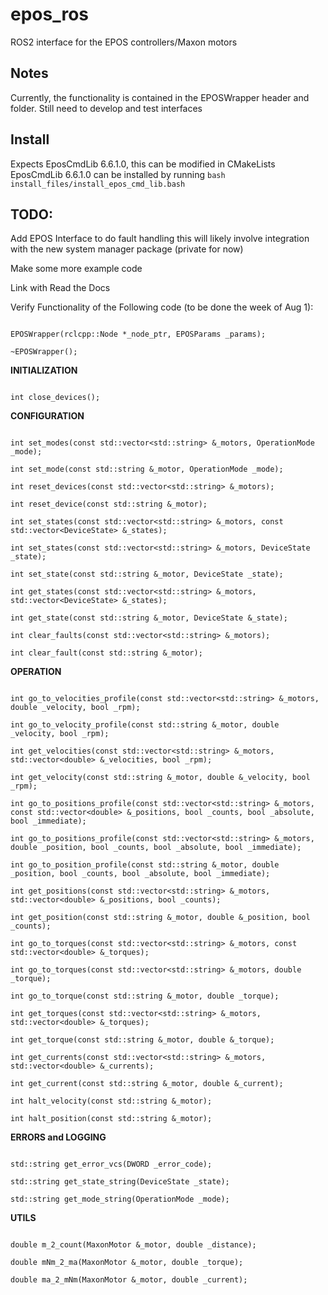 # epos_ros
ROS2 interface for the EPOS controllers/Maxon motors

## Notes
Currently, the functionality is contained in the EPOSWrapper header and folder. Still need to develop and test interfaces

## Install 
Expects EposCmdLib 6.6.1.0, this can be modified in CMakeLists
EposCmdLib 6.6.1.0 can be installed by running `bash install_files/install_epos_cmd_lib.bash`

## TODO:
Add EPOS Interface to do fault handling this will likely involve integration with the new system manager package (private for now)

Make some more example code

Link with Read the Docs

Verify Functionality of the Following code (to be done the week of Aug 1):

```EPOSWrapper();

EPOSWrapper(rclcpp::Node *_node_ptr, EPOSParams _params);

~EPOSWrapper();
```


**INITIALIZATION**

```int open_devices();

int close_devices();
```


**CONFIGURATION**

```int set_modes(const std::vector<std::string> &_motors,const std::vector<OperationMode> &_modes);

int set_modes(const std::vector<std::string> &_motors, OperationMode _mode);

int set_mode(const std::string &_motor, OperationMode _mode);

int reset_devices(const std::vector<std::string> &_motors);

int reset_device(const std::string &_motor);

int set_states(const std::vector<std::string> &_motors, const std::vector<DeviceState> &_states);

int set_states(const std::vector<std::string> &_motors, DeviceState _state);

int set_state(const std::string &_motor, DeviceState _state);

int get_states(const std::vector<std::string> &_motors, std::vector<DeviceState> &_states);

int get_state(const std::string &_motor, DeviceState &_state);

int clear_faults(const std::vector<std::string> &_motors);

int clear_fault(const std::string &_motor);
```


**OPERATION**

```int go_to_velocities_profile(const std::vector<std::string> &_motors, const std::vector<double> &_velocities, bool _rpm);

int go_to_velocities_profile(const std::vector<std::string> &_motors, double _velocity, bool _rpm);

int go_to_velocity_profile(const std::string &_motor, double _velocity, bool _rpm);

int get_velocities(const std::vector<std::string> &_motors, std::vector<double> &_velocities, bool _rpm);

int get_velocity(const std::string &_motor, double &_velocity, bool _rpm);

int go_to_positions_profile(const std::vector<std::string> &_motors, const std::vector<double> &_positions, bool _counts, bool _absolute, bool _immediate);

int go_to_positions_profile(const std::vector<std::string> &_motors, double _position, bool _counts, bool _absolute, bool _immediate);

int go_to_position_profile(const std::string &_motor, double _position, bool _counts, bool _absolute, bool _immediate);

int get_positions(const std::vector<std::string> &_motors, std::vector<double> &_positions, bool _counts);

int get_position(const std::string &_motor, double &_position, bool _counts);

int go_to_torques(const std::vector<std::string> &_motors, const std::vector<double> &_torques);

int go_to_torques(const std::vector<std::string> &_motors, double _torque);

int go_to_torque(const std::string &_motor, double _torque);

int get_torques(const std::vector<std::string> &_motors, std::vector<double> &_torques);

int get_torque(const std::string &_motor, double &_torque);

int get_currents(const std::vector<std::string> &_motors, std::vector<double> &_currents);

int get_current(const std::string &_motor, double &_current);

int halt_velocity(const std::string &_motor);

int halt_position(const std::string &_motor);
```


**ERRORS and LOGGING**

```static std::string get_error(DWORD _error_code);

std::string get_error_vcs(DWORD _error_code);

std::string get_state_string(DeviceState _state);

std::string get_mode_string(OperationMode _mode);
```


**UTILS**

```double count_2_m(MaxonMotor &_motor, double _distance);

double m_2_count(MaxonMotor &_motor, double _distance);

double mNm_2_ma(MaxonMotor &_motor, double _torque);

double ma_2_mNm(MaxonMotor &_motor, double _current);
```
